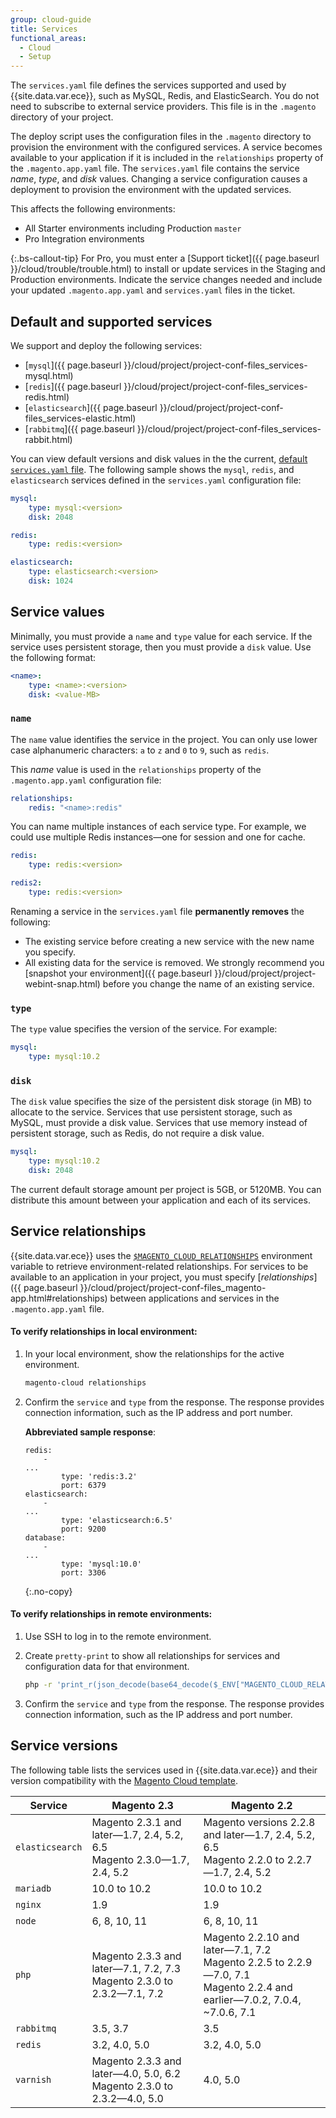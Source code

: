 ```yaml
---
group: cloud-guide
title: Services
functional_areas:
  - Cloud
  - Setup
---
```


The `services.yaml` file defines the services supported and used by {{site.data.var.ece}}, such as MySQL, Redis, and ElasticSearch. You do not need to subscribe to external service providers. This file is in the `.magento` directory of your project.

The deploy script uses the configuration files in the `.magento` directory to provision the environment with the configured services. A service becomes available to your application if it is included in the `relationships` property of the `.magento.app.yaml` file. The `services.yaml` file contains the service _name_, _type_, and _disk_ values. Changing a service configuration causes a deployment to provision the environment with the updated services.

This affects the following environments:

-  All Starter environments including Production `master`
-  Pro Integration environments

{:.bs-callout-tip}
For Pro, you must enter a [Support ticket]({{ page.baseurl }}/cloud/trouble/trouble.html) to install or update services in the Staging and Production environments. Indicate the service changes needed and include your updated `.magento.app.yaml` and `services.yaml` files in the ticket.

## Default and supported services

We support and deploy the following services:

-  [`mysql`]({{ page.baseurl }}/cloud/project/project-conf-files_services-mysql.html)
-  [`redis`]({{ page.baseurl }}/cloud/project/project-conf-files_services-redis.html)
-  [`elasticsearch`]({{ page.baseurl }}/cloud/project/project-conf-files_services-elastic.html)
-  [`rabbitmq`]({{ page.baseurl }}/cloud/project/project-conf-files_services-rabbit.html)

You can view default versions and disk values in the the current, [default `services.yaml` file](https://github.com/magento/magento-cloud/blob/master/.magento/services.yaml). The following sample shows the `mysql`, `redis`, and `elasticsearch` services defined in the `services.yaml` configuration file:

```yaml
mysql:
    type: mysql:<version>
    disk: 2048

redis:
    type: redis:<version>

elasticsearch:
    type: elasticsearch:<version>
    disk: 1024
```

## Service values

Minimally, you must provide a `name` and `type` value for each service. If the service uses persistent storage, then you must provide a `disk` value. Use the following format:

```yaml
<name>:
    type: <name>:<version>
    disk: <value-MB>
```

### `name`

The `name` value identifies the service in the project. You can only use lower case alphanumeric characters: `a` to `z` and `0` to `9`, such as `redis`.

This _name_ value is used in the `relationships` property of the `.magento.app.yaml` configuration file:

```yaml
relationships:
    redis: "<name>:redis"
```

You can name multiple instances of each service type. For example, we could use multiple Redis instances—one for session and one for cache.

```yaml
redis:
    type: redis:<version>

redis2:
    type: redis:<version>
```

Renaming a service in the `services.yaml` file **permanently removes** the following:

-  The existing service before creating a new service with the new name you specify.
-  All existing data for the service is removed. We strongly recommend you [snapshot your environment]({{ page.baseurl }}/cloud/project/project-webint-snap.html) before you change the name of an existing service.

### `type`

The `type` value specifies the version of the service. For example:

```yaml
mysql:
    type: mysql:10.2
```

### `disk`

The `disk` value specifies the size of the persistent disk storage (in MB) to allocate to the service. Services that use persistent storage, such as MySQL, must provide a disk value. Services that use memory instead of persistent storage, such as Redis, do not require a disk value.

```yaml
mysql:
    type: mysql:10.2
    disk: 2048
```

The current default storage amount per project is 5GB, or 5120MB. You can distribute this amount between your application and each of its services.

## Service relationships

{{site.data.var.ece}} uses the [`$MAGENTO_CLOUD_RELATIONSHIPS`]({{page.baseurl}}/cloud/env/environment-vars_cloud.html) environment variable to retrieve environment-related relationships. For services to be available to an application in your project, you must specify [*relationships*]({{ page.baseurl }}/cloud/project/project-conf-files_magento-app.html#relationships) between applications and services in the `.magento.app.yaml` file.

#### To verify relationships in local environment:

1. In your local environment, show the relationships for the active environment.

    ```bash
    magento-cloud relationships
    ```

1. Confirm the `service` and `type` from the response. The response provides connection information, such as the IP address and port number.

    **Abbreviated sample response**:

    ```terminal
    redis:
        -
    ...
            type: 'redis:3.2'
            port: 6379
    elasticsearch:
        -
    ...
            type: 'elasticsearch:6.5'
            port: 9200
    database:
        -
    ...
            type: 'mysql:10.0'
            port: 3306

    ```
    {:.no-copy}

#### To verify relationships in remote environments:

1. Use SSH to log in to the remote environment.

1. Create `pretty-print` to show all relationships for services and configuration data for that environment.

    ```bash
    php -r 'print_r(json_decode(base64_decode($_ENV["MAGENTO_CLOUD_RELATIONSHIPS"])));'
    ```

1. Confirm the `service` and `type` from the response. The response provides connection information, such as the IP address and port number.

## Service versions

The following table lists the services used in {{site.data.var.ece}} and their version compatibility with the [Magento Cloud template](https://github.com/magento/magento-cloud).

Service   |  Magento 2.3  | Magento 2.2
--------- | ------------- | ------------
`elasticsearch` | Magento 2.3.1 and later—1.7, 2.4, 5.2, 6.5<br>Magento 2.3.0—1.7, 2.4, 5.2 | Magento versions 2.2.8 and later—1.7, 2.4, 5.2, 6.5<br>Magento 2.2.0 to 2.2.7—1.7, 2.4, 5.2
`mariadb` | 10.0 to 10.2  | 10.0 to 10.2
`nginx`   | 1.9           | 1.9
`node`    | 6, 8, 10, 11  | 6, 8, 10, 11
`php`     | Magento 2.3.3 and later—7.1, 7.2, 7.3<br>Magento 2.3.0 to 2.3.2—7.1, 7.2 | Magento 2.2.10 and later—7.1, 7.2<br>Magento 2.2.5 to 2.2.9—7.0, 7.1<br>Magento 2.2.4 and earlier—7.0.2, 7.0.4, ~7.0.6, 7.1
`rabbitmq`| 3.5, 3.7      | 3.5
`redis`   | 3.2, 4.0, 5.0 | 3.2, 4.0, 5.0
`varnish` | Magento 2.3.3 and later—4.0, 5.0, 6.2<br>Magento 2.3.0 to 2.3.2—4.0, 5.0 | 4.0, 5.0
